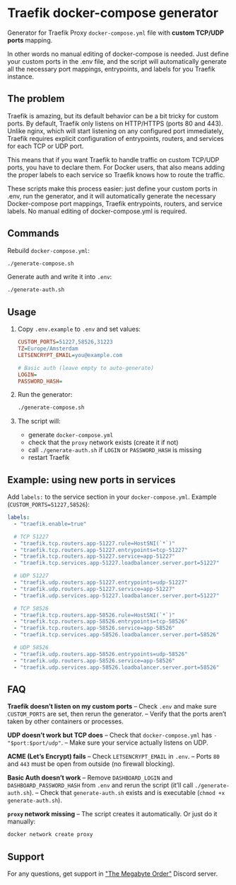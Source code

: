 # Traefik docker-compose generator

Generator for Traefik Proxy `docker-compose.yml` file with **custom TCP/UDP ports** mapping.  

In other words no manual editing of docker-compose is needed. Just define your custom ports in the .env file, and the script will automatically generate all the necessary port mappings, entrypoints, and labels for you Traefik instance.


## The problem

Traefik is amazing, but its default behavior can be a bit tricky for custom ports. By default, Traefik only listens on HTTP/HTTPS (ports 80 and 443). Unlike nginx, which will start listening on any configured port immediately, Traefik requires explicit configuration of entrypoints, routers, and services for each TCP or UDP port.

This means that if you want Traefik to handle traffic on custom TCP/UDP ports, you have to declare them. For Docker users, that also means adding the proper labels to each service so Traefik knows how to route the traffic.

These scripts make this process easier: just define your custom ports in .env, run the generator, and it will automatically generate the necessary Docker-compose port mappings, Traefik entrypoints, routers, and service labels. No manual editing of docker-compose.yml is required.


## Commands

Rebuild `docker-compose.yml`:

```bash
./generate-compose.sh
````

Generate auth and write it into `.env`:

```bash
./generate-auth.sh
```

## Usage

1. Copy `.env.example` to `.env` and set values:

   ```ini
   CUSTOM_PORTS=51227,58526,31223
   TZ=Europe/Amsterdam
   LETSENCRYPT_EMAIL=you@example.com

   # Basic auth (leave empty to auto-generate)
   LOGIN=
   PASSWORD_HASH=
   ```

2. Run the generator:

   ```bash
   ./generate-compose.sh
   ```

3. The script will:

    * generate `docker-compose.yml`
    * check that the `proxy` network exists (create it if not)
    * call `./generate-auth.sh` if `LOGIN` or `PASSWORD_HASH` is missing
    * restart Traefik

## Example: using new ports in services

Add `labels:` to the service section in your `docker-compose.yml`.
Example (`CUSTOM_PORTS=51227,58526`):

```yaml
labels:
  - "traefik.enable=true"

  # TCP 51227
  - "traefik.tcp.routers.app-51227.rule=HostSNI(`*`)"
  - "traefik.tcp.routers.app-51227.entrypoints=tcp-51227"
  - "traefik.tcp.routers.app-51227.service=app-51227"
  - "traefik.tcp.services.app-51227.loadbalancer.server.port=51227"

  # UDP 51227
  - "traefik.udp.routers.app-51227.entrypoints=udp-51227"
  - "traefik.udp.routers.app-51227.service=app-51227"
  - "traefik.udp.services.app-51227.loadbalancer.server.port=51227"

  # TCP 58526
  - "traefik.tcp.routers.app-58526.rule=HostSNI(`*`)"
  - "traefik.tcp.routers.app-58526.entrypoints=tcp-58526"
  - "traefik.tcp.routers.app-58526.service=app-58526"
  - "traefik.tcp.services.app-58526.loadbalancer.server.port=58526"

  # UDP 58526
  - "traefik.udp.routers.app-58526.entrypoints=udp-58526"
  - "traefik.udp.routers.app-58526.service=app-58526"
  - "traefik.udp.services.app-58526.loadbalancer.server.port=58526"
```

## FAQ

**Traefik doesn’t listen on my custom ports**
– Check `.env` and make sure `CUSTOM_PORTS` are set, then rerun the generator.
– Verify that the ports aren’t taken by other containers or processes.

**UDP doesn’t work but TCP does**
– Check that `docker-compose.yml` has `- "$port:$port/udp"`.
– Make sure your service actually listens on UDP.

**ACME (Let’s Encrypt) fails**
– Check `LETSENCRYPT_EMAIL` in `.env`.
– Ports `80` and `443` must be open from outside (no firewall blocking).

**Basic Auth doesn’t work**
– Remove `DASHBOARD_LOGIN` and `DASHBOARD_PASSWORD_HASH` from `.env` and rerun the script (it’ll call `./generate-auth.sh`).
– Check that `generate-auth.sh` exists and is executable (`chmod +x generate-auth.sh`).

**`proxy` network missing**
– The script creates it automatically. Or just do it manually:

```bash
docker network create proxy
```

## Support
For any questions, get support in ["The Megabyte Order"](https://discord.gg/NVtdTka8ZT) Discord server.